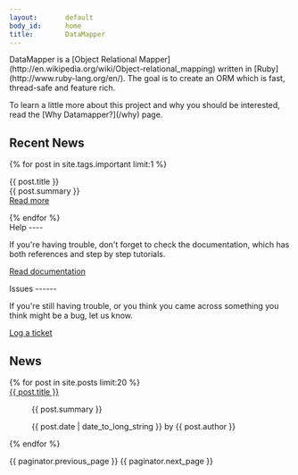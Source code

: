 ```yaml
---
layout:       default
body_id:      home
title:        DataMapper
---
```


<p class="blurb" markdown="true">DataMapper is a [Object Relational Mapper](http://en.wikipedia.org/wiki/Object-relational_mapping) written in [Ruby](http://www.ruby-lang.org/en/).
The goal is to create an ORM which is fast, thread-safe and feature rich.</p>

<p class="blurb" markdown="true">To learn a little more about this project and
why you should be interested,<br> read the [Why Datamapper?](/why) page.</p>

<h2 class="latest-release">Recent News</h2>

{% for post in site.tags.important limit:1 %}
<p class="latest-release">{{ post.title }}<br/>
  {{ post.summary }}<br/>
  <a href="{{ post.url }}" class="read_more">Read more</a>
</p>
{% endfor %}

<div id="help" markdown="true">
Help
----

If you're having trouble, don't forget to check the documentation, which has
both references and step by step tutorials.

[Read documentation](/docs)
</div>

<div id="bugs" markdown="true">
Issues
------

If you're still having trouble, or you think you came across something you think
might be a bug, let us know.

[Log a ticket](http://datamapper.lighthouseapp.com/projects/20609-datamapper/overview)
</div>

News
----

<dl>
{% for post in site.posts limit:20 %}

  <dt><a href="{{ post.url }}">{{ post.title }}</a></dt>
  <dd>
    <p>{{ post.summary }}</p>
    <p class="meta">{{ post.date | date_to_long_string }} by {{ post.author }}</p>
  </dd>

{% endfor %}
</dl> 

{{ paginator.previous_page }}
{{ paginator.next_page }}
